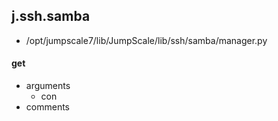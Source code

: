 ## j.ssh.samba

- /opt/jumpscale7/lib/JumpScale/lib/ssh/samba/manager.py

#### get 
- arguments
    - con
- comments
    

